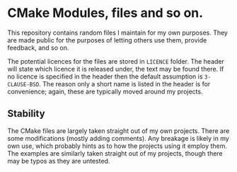 # CMake Modules, files and so on.

This repository contains random files I maintain for my own purposes.  They are made public for the purposes of letting others use them, provide feedback, and so on.

The potential licences for the files are stored in `LICENCE` folder.  The header will state which licence it is released under, the text may be found there.  If no licence is specified in the header then the default assumption is `3-CLAUSE-BSD`.  The reason only a short name is listed in the header is for convenience; again, these are typically moved around my projects.

## Stability

The CMake files are largely taken straight out of my own projects.  There are some modifications (mostly adding comments).  Any breakage is likely in my own use, which probably hints as to how the projects using it employ them.  The examples are similarly taken straight out of my projects, though there may be typos as they are untested.